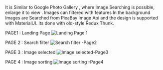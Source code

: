 It is Similar to Google Photo Gallery , where Image Searching is possible, enlarge it to view . Images can filtered with features 
In the background Images are Searched from PixaBay Image Api and the design is supported with MaterialUI. Its done with old-style Redux Thunk.

PAGE1 : Landing Page 
![Landing Page 1](https://user-images.githubusercontent.com/30768963/200182830-598c0d51-8740-49a7-afca-4170572e8c6e.png)

PAGE 2 : Search filter 
![Search filter -Page2](https://user-images.githubusercontent.com/30768963/200182852-878edfb0-4ec9-4e60-b362-b215d2873d0b.png)

PAGE 3 : Image selected
![Image selected-Page3](https://user-images.githubusercontent.com/30768963/200182879-420c3570-ae1f-4de4-88fe-47c802ca2eb1.png)

PAGE 4 : Image sorting
![Image sorting -Page4](https://user-images.githubusercontent.com/30768963/200182887-ef1b5865-e812-49c7-a6a2-4ce7177be776.png)

